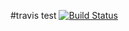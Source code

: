 #travis test [![Build Status](https://travis-ci.org/polem/travis-test.svg?branch=master)](https://travis-ci.org/polem/travis-test)
